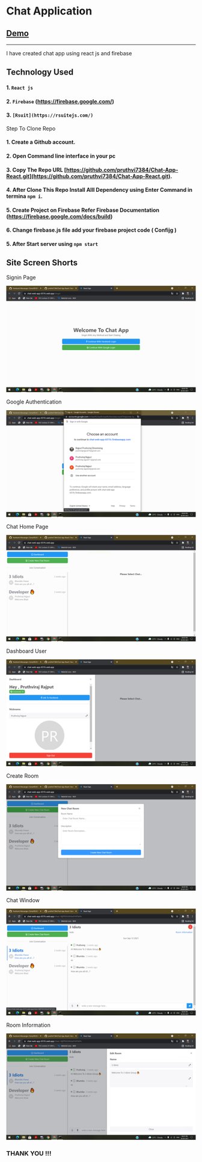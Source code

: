 # Chat Application
## [Demo](https://messenger-app-816c8.web.app/)
--------

I have created chat app using react js and firebase

## Technology Used

#### 1. `React js`
#### 2. `Firebase` (https://firebase.google.com/)
#### 3. `[Rsuit](https://rsuitejs.com/)`


Step To Clone Repo

#### 1. Create a Github account.
#### 2. Open Command line interface in your pc
#### 3. Copy The Repo URL [https://github.com/pruthvi7384/Chat-App-React.git](https://github.com/pruthvi7384/Chat-App-React.git).
#### 4. After Clone This Repo Install Alll Dependency using Enter Command in termina `npm i`.
#### 5. Create Project on Firebase Refer Firebase Documentation (https://firebase.google.com/docs/build)
#### 6. Change firebase.js file add your firebase project code ( Confijg )
#### 5. After Start server using  `npm start`

Site Screen Shorts 
-----

Signin Page

<img src="https://github.com/pruthvi7384/Chat-App-React/blob/master/img/img1.png">

Google Authentication 

<img src="https://github.com/pruthvi7384/Chat-App-React/blob/master/img/img2.png">

Chat Home Page

<img src="https://github.com/pruthvi7384/Chat-App-React/blob/master/img/img3.png">

Dashboard User

<img src="https://github.com/pruthvi7384/Chat-App-React/blob/master/img/img4.png">

Create Room

<img src="https://github.com/pruthvi7384/Chat-App-React/blob/master/img/img5.png">

Chat Window 

<img src="https://github.com/pruthvi7384/Chat-App-React/blob/master/img/img6.png">

Room Information

<img src="https://github.com/pruthvi7384/Chat-App-React/blob/master/img/img7.png">


### THANK YOU !!!
